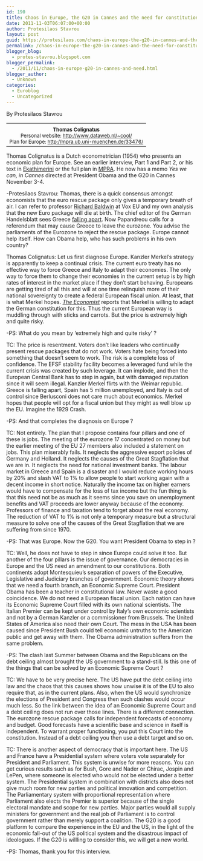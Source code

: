 ```yaml
---
id: 190
title: Chaos in Europe, the G20 in Cannes and the need for constitutional changes – Interview with Thomas Colignatus
date: 2011-11-03T06:07:00+00:00
author: Protesilaos Stavrou
layout: post
guid: https://protesilaos.com/chaos-in-europe-the-g20-in-cannes-and-the-need-for-constitutional-changes-interview-with-thomas-colignatus/
permalink: /chaos-in-europe-the-g20-in-cannes-and-the-need-for-constitutional-changes-interview-with-thomas-colignatus/
blogger_blog:
  - protes-stavrou.blogspot.com
blogger_permalink:
  - /2011/11/chaos-in-europe-g20-in-cannes-and-need.html
blogger_author:
  - Unknown
categories:
  - Euroblog
  - Uncategorized
---
```

By Protesilaos Stavrou
  


<table align="center" cellpadding="0" cellspacing="0" class="tr-caption-container" style="margin-left: auto; margin-right: auto; text-align: center;">
  <tr>
    <td style="text-align: center;">
    </td>
  </tr>
  
  <tr>
    <td class="tr-caption" style="text-align: center;">
      <span style="font-size: small;"><b>Thomas Colignatus</b></span><br /><span style="font-size: small;">Personal website: </span><a href="http://www.dataweb.nl/%7Ecool/"><span style="font-size: small;">http://www.dataweb.nl/~cool/</span></a><span style="font-size: small;"> </span><br /><span style="font-size: small;">Plan for Europe: </span><a href="http://mpra.ub.uni-muenchen.de/33476/"><span style="font-size: small;">http://mpra.ub.uni-muenchen.de/33476/</span></a>
    </td>
  </tr>
</table>

Thomas Colignatus is a Dutch econometrician (1954) who presents an economic plan for Europe. See an earlier interview, Part 1 and Part 2, or his text in [Ekathimerini](http://www.ekathimerini.com/4dcgi/_w_articles_wsite3_1_23/10/2011_411466) or the full plan in [MPRA](http://mpra.ub.uni-muenchen.de/33476/). He now has a memo _Yes we can, in Cannes_ directed at President Obama and the G20 in Cannes November 3-4.

-Protesilaos Stavrou: Thomas, there is a quick consensus amongst economists that the euro rescue package only gives a temporary breath of air. I can refer to professor [Richard Baldwin](http://voxeu.org/index.php?q=node/7176) at Vox EU and my own analysis that the new Euro package will die at birth. The chief editor of the German Handelsblatt sees Greece [falling apart](http://www.ekathimerini.com/4dcgi/_w_articles_wsite3_1_28/10/2011_412321%20via%20@kathimerini_gr/). Now Papandreou calls for a referendum that may cause Greece to leave the eurozone. You advise the parliaments of the Eurozone to reject the rescue package. Europe cannot help itself. How can Obama help, who has such problems in his own country?

Thomas Colignatus: Let us first diagnose Europe. Kanzler Merkel’s strategy is apparently to keep a continual crisis. The current euro treaty has no effective way to force Greece and Italy to adapt their economies. The only way to force them to change their economies in the current setup is by high rates of interest in the market place if they don’t start behaving. Europeans are getting tired of all this and will at one time relinquish more of their national sovereignty to create a federal European fiscal union. At least, that is what Merkel hopes. _[The Economist](http://www.economist.com/node/21533392)_ reports that Merkel is willing to adapt the German constitution for this. Thus the current European way is muddling through with sticks and carrots. But the price is extremely high and quite risky. 

-PS: What do you mean by ‘extremely high and quite risky’ ?

TC: The price is resentment. Voters don’t like leaders who continually present rescue packages that do not work. Voters hate being forced into something that doesn’t seem to work. The risk is a complete loss of confidence. The EFSF stability facility becomes a leveraged fund while the current crisis was created by such leverage. It can implode, and then the European Central Bank has to step in again, but with damaged reputation since it will seem illegal. Kanzler Merkel flirts with the Weimar republic. Greece is falling apart, Spain has 5 million unemployed, and Italy is out of control since Berlusconi does not care much about economics. Merkel hopes that people will opt for a fiscal union but they might as well blow up the EU. Imagine the 1929 Crash.

-PS: And that completes the diagnosis on Europe ?

TC: Not entirely. The plan that I propose contains four pillars and one of these is jobs. The meeting of the eurozone 17 concentrated on money but the earlier meeting of the EU 27 members also included a statement on jobs. This plan miserably fails. It neglects the aggressive export policies of Germany and Holland. It neglects the causes of the Great Stagflation that we are in. It neglects the need for national investment banks. The labour market in Greece and Spain is a disaster and I would reduce working hours by 20% and slash VAT to 1% to allow people to start working again with a decent income in short notice. Naturally the income tax on higher earners would have to compensate for the loss of tax income but the fun thing is that this need not be as much as it seems since you save on unemployment benefits and VAT proceeds are lower anyway because of the economy. Professors of finance and taxation tend to forget about the real economy. The reduction of VAT to 1% is not only a temporary measure but a structural measure to solve one of the causes of the Great Stagflation that we are suffering from since 1970.

-PS: That was Europe. Now the G20. You want President Obama to step in ?

TC: Well, he does not have to step in since Europe could solve it too. But another of the four pillars is the issue of governance. Our democracies in Europe and the US need an amendment to our constitutions. Both continents adopt Montesquieu’s separation of powers of the Executive, Legislative and Judiciary branches of government. Economic theory shows that we need a fourth branch, an Economic Supreme Court. President Obama has been a teacher in constitutional law. Never waste a good coincidence. We do not need a European fiscal union. Each nation can have its Economic Supreme Court filled with its own national scientists. The Italian Premier can be kept under control by Italy’s own economic scientists and not by a German Kanzler or a commissioner from Brussels. The United States of America also need their own Court. The mess in the USA has been caused since President Bush could tell economic untruths to the American public and get away with them. The Obama administration suffers from the same problem.

-PS: The clash last Summer between Obama and the Republicans on the debt ceiling almost brought the US government to a stand-still. Is this one of the things that can be solved by an Economic Supreme Court ?

TC: We have to be very precise here. The US have put the debt ceiling into law and the chaos that this causes shows how unwise it is of the EU to also require that, as in the current plans. Also, when the US would synchronize the elections of President and Congress then such clashes would occur much less. So the link between the idea of an Economic Supreme Court and a debt ceiling does not run over those lines. There is a different connection. The eurozone rescue package calls for independent forecasts of economy and budget. Good forecasts have a scientific base and science in itself is independent. To warrant proper functioning, you put this Court into the constitution. Instead of a debt ceiling you then use a debt target and so on. 

TC: There is another aspect of democracy that is important here. The US and France have a Presidential system where voters vote separately for President and Parliament. This system is unwise for more reasons. You can get curious results such as for Bush, Gore and Nader or Chirac, Jospin and LePen, where someone is elected who would not be elected under a better system. The Presidential system in combination with districts also does not give much room for new parties and political innovation and competition. The Parliamentary system with proportional representation where Parliament also elects the Premier is superior because of the single electoral mandate and scope for new parties. Major parties would all supply ministers for government and the real job of Parliament is to control government rather than merely support a coalition. The G20 is a good platform to compare the experience in the EU and the US, in the light of the economic fall-out of the US political system and the disastrous impact of ideologues. If the G20 is willling to consider this, we will get a new world.

-PS: Thomas, thank you for this interview.